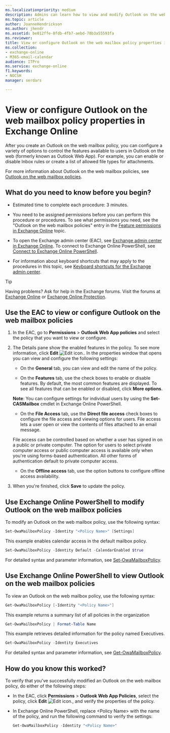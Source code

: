 ```yaml
---
ms.localizationpriority: medium
description: Admins can learn how to view and modify Outlook on the web mailbox policies (formerly known as Outlook Web App mailbox policies) in Exchange Online.
ms.topic: article
author: JoanneHendrickson
ms.author: jhendr
ms.assetid: be012ffe-8fdb-4fb7-aebd-78b3a55593fa
ms.reviewer: 
title: View or configure Outlook on the web mailbox policy properties in Exchange Online
ms.collection: 
- exchange-online
- M365-email-calendar
audience: ITPro
ms.service: exchange-online
f1.keywords:
- NOCSH
manager: serdars

---
```


# View or configure Outlook on the web mailbox policy properties in Exchange Online

After you create an Outlook on the web mailbox policy, you can configure a variety of options to control the features available to users in Outlook on the web (formerly known as Outlook Web App). For example, you can enable or disable Inbox rules or create a list of allowed file types for attachments.

For more information about Outlook on the web mailbox policies, see [Outlook on the web mailbox policies](outlook-web-app-mailbox-policies.md).

## What do you need to know before you begin?

- Estimated time to complete each procedure: 3 minutes.

- You need to be assigned permissions before you can perform this procedure or procedures. To see what permissions you need, see the "Outlook on the web mailbox policies" entry in the [Feature permissions in Exchange Online](../../permissions-exo/feature-permissions.md) topic.

- To open the Exchange admin center (EAC), see [Exchange admin center in Exchange Online](../../exchange-admin-center.md). To connect to Exchange Online PowerShell, see [Connect to Exchange Online PowerShell](/powershell/exchange/connect-to-exchange-online-powershell).

- For information about keyboard shortcuts that may apply to the procedures in this topic, see [Keyboard shortcuts for the Exchange admin center](../../accessibility/keyboard-shortcuts-in-admin-center.md).

> [!TIP]
> Having problems? Ask for help in the Exchange forums. Visit the forums at [Exchange Online](https://social.technet.microsoft.com/forums/msonline/home?forum=onlineservicesexchange) or [Exchange Online Protection](https://social.technet.microsoft.com/forums/forefront/home?forum=FOPE).

## Use the EAC to view or configure Outlook on the web mailbox policies

1. In the EAC, go to **Permissions** \> **Outlook Web App policies** and select the policy that you want to view or configure.

2. The Details pane show the enabled features in the policy. To see more information, click **Edit** ![Edit icon.](../../media/ITPro_EAC_EditIcon.png). In the properties window that opens you can view and configure the following settings:

   - On the **General** tab, you can view and edit the name of the policy.

   - On the **Features** tab, use the check boxes to enable or disable features. By default, the most common features are displayed. To see all features that can be enabled or disabled, click **More options**.

   **Note**: You can configure settings for individual users by using the **Set-CASMailbox** cmdlet in Exchange Online PowerShell.

   - On the **File Access** tab, use the **Direct file access** check boxes to configure the file access and viewing options for users. File access lets a user open or view the contents of files attached to an email message.

    File access can be controlled based on whether a user has signed in on a public or private computer. The option for users to select private computer access or public computer access is available only when you're using forms-based authentication. All other forms of authentication default to private computer access.

   - On the **Offline access** tab, use the option buttons to configure offline access availability.

3. When you're finished, click **Save** to update the policy.

## Use Exchange Online PowerShell to modify Outlook on the web mailbox policies

To modify an Outlook on the web mailbox policy, use the following syntax:

```PowerShell
Set-OwaMailboxPolicy -Identity "<Policy Name>" [Settings]
```

This example enables calendar access in the default mailbox policy.

```PowerShell
Set-OwaMailboxPolicy -Identity Default -CalendarEnabled $true
```

For detailed syntax and parameter information, see [Set-OwaMailboxPolicy](/powershell/module/exchange/set-owamailboxpolicy).

## Use Exchange Online PowerShell to view Outlook on the web mailbox policies

To view an Outlook on the web mailbox policy, use the following syntax:

```PowerShell
Get-OwaMailboxPolicy [-Identity "<Policy Name>"]
```

This example returns a summary list of all policies in the organization

```PowerShell
Get-OwaMailboxPolicy | Format-Table Name
```

This example retrieves detailed information for the policy named Executives.

```PowerShell
Get-OwaMailboxPolicy -Identity Executives
```

For detailed syntax and parameter information, see [Get-OwaMailboxPolicy](/powershell/module/exchange/get-owamailboxpolicy).

## How do you know this worked?

To verify that you've successfully modified an Outlook on the web mailbox policy, do either of the following steps:

- In the EAC, click **Permissions** \> **Outlook Web App Policies**, select the policy, click **Edit** ![Edit icon.](../../media/ITPro_EAC_EditIcon.png), and verify the properties of the policy.

- In Exchange Online PowerShell, replace \<Policy Name\> with the name of the policy, and run the following command to verify the settings:

  ```PowerShell
  Get-OwaMailboxPolicy -Identity "<Policy Name>"
  ```
